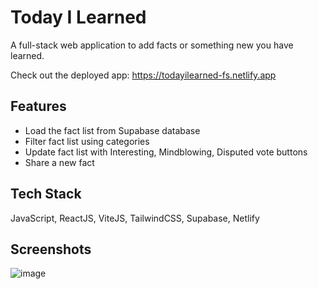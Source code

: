 # Today I Learned

A full-stack web application to add facts or something new you have learned. 

Check out the deployed app: https://todayilearned-fs.netlify.app

## Features

- Load the fact list from Supabase database
- Filter fact list using categories
- Update fact list with Interesting, Mindblowing, Disputed vote buttons
- Share a new fact


## Tech Stack

JavaScript, ReactJS, ViteJS, TailwindCSS, Supabase, Netlify

## Screenshots
![image](https://user-images.githubusercontent.com/66567078/230133814-ff62d743-4c5e-4239-b2a3-e4ca7083fc1c.png)

